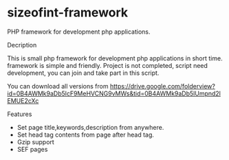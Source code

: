 sizeofint-framework
===================

PHP framework for development php applications.



Decription

This is small php framework for development php applications in short time. framework is simple and friendly. Project is not completed, script need development, you can join and take part in this script.


You can download all versions from https://drive.google.com/folderview?id=0B4AWMk9aDb5lcF9MeHVCNG9vMWs&tid=0B4AWMk9aDb5lUmpnd2lEMUE2cXc



Features
* Set page title,keywords,description from anywhere.
* Set head tag contents from page after head tag.
* Gzip support
* SEF pages
